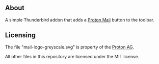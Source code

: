 ## About
A simple Thunderbird addon that adds a [Proton Mail](https://proton.me/mail) button to the toolbar.

## Licensing
The file "mail-logo-greyscale.svg" is property of the [Proton AG](https://proton.me/about).

All other files in this repository are licensed under the MIT license.  